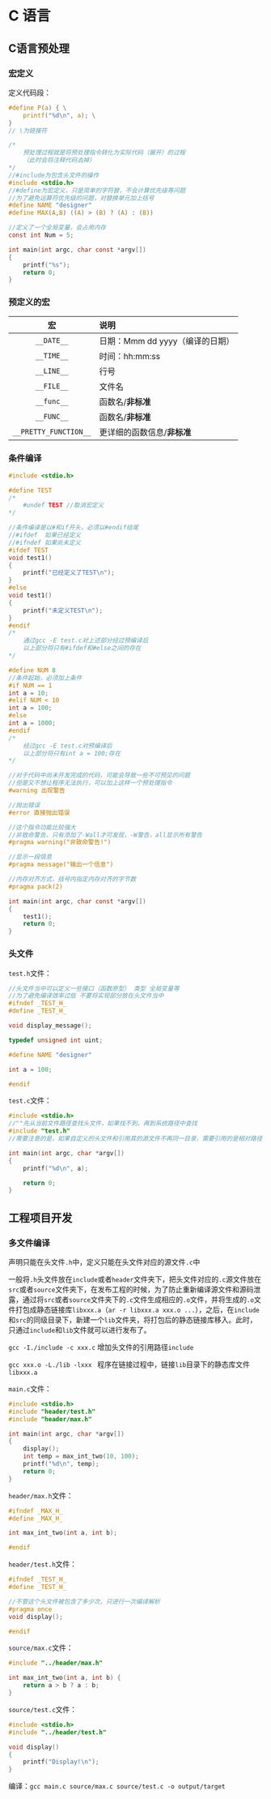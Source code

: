 # C 语言

## C语言预处理

### 宏定义

定义代码段：

```c
#define P(a) { \
	printf("%d\n", a); \
}
// \为链接符
```

```c
/*
	预处理过程就是将预处理指令转化为实际代码（展开）的过程
	（此时会将注释代码去掉）
*/
//#include为包含头文件的操作
#include <stdio.h>
//#define为宏定义，只是简单的字符替，不会计算优先级等问题
//为了避免运算符优先级的问题，对替换单元加上括号
#define NAME "designer"
#define MAX(A,B) ((A) > (B) ? (A) : (B))

//定义了一个全局变量，会占用内存
const int Num = 5;

int main(int argc, char const *argv[])
{
    printf("%s");
    return 0;
}
```

### 预定义的宏

|          宏           | 说明                            |
| :-------------------: | :------------------------------ |
|      `__DATE__`       | 日期：Mmm dd yyyy（编译的日期） |
|      `__TIME__`       | 时间：hh:mm:ss                  |
|      `__LINE__`       | 行号                            |
|      `__FILE__`       | 文件名                          |
|      `__func__`       | 函数名/**非标准**               |
|      `__FUNC__`       | 函数名/**非标准**               |
| `__PRETTY_FUNCTION__` | 更详细的函数信息/**非标准**     |

### 条件编译

```c
#include <stdio.h>

#define TEST
/*  
    #undef TEST //取消宏定义
*/

//条件编译是以#和if开头，必须以#endif结尾
//#ifdef  如果已经定义
//#ifndef 如果尚未定义
#ifdef TEST
void test1()
{
    printf("已经定义了TEST\n");
}
#else
void test1()
{
    printf("未定义TEST\n");
}
#endif
/*
	通过gcc -E test.c对上述部分经过预编译后
	以上部分将只有#ifdef和#else之间的存在
*/

#define NUM 8
//条件起始，必须加上条件
#if NUM == 1
int a = 10;
#elif NUM < 10
int a = 100;
#else
int a = 1000;
#endif
/*
	经过gcc -E test.c对预编译后
	以上部分将只有int a = 100;存在
*/

//对于代码中尚未开发完成的代码，可能会导致一些不可预见的问题
//但是又不想让程序无法执行，可以加上这样一个预处理指令
#warning 出现警告

//抛出错误
#error 直接抛出错误

//这个指令功能比较强大
//非致命警告，只有添加了-Wall才可发现，-W警告，all显示所有警告
#pragma warning("非致命警告!")

//显示一段信息
#pragma message("输出一个信息")

//内存对齐方式，括号内指定内存对齐的字节数
#pragma pack(2)

int main(int argc, char const *argv[])
{
    test1();
    return 0;
}
```

### 头文件

`test.h`文件：

```c
//头文件当中可以定义一些接口（函数原型） 类型 全局变量等
//为了避免编译效率过低 不要将实现部分放在头文件当中
#ifndef _TEST_H_
#define _TEST_H_

void display_message();

typedef unsigned int uint;

#define NAME "designer"

int a = 100;

#endif
```

`test.c`文件：

```c
#include <stdio.h>
//""先从当前文件路径查找头文件，如果找不到，再到系统路径中查找
#include "test.h"
//需要注意的是，如果自定义的头文件和引用其的源文件不再同一目录，需要引用的是相对路径

int main(int argc, char *argv[])
{
    printf("%d\n", a);

    return 0;
}
```

## 工程项目开发

### 多文件编译

声明只能在头文件`.h`中，定义只能在头文件对应的源文件`.c`中

一般将`.h`头文件放在`include`或者`header`文件夹下，把头文件对应的`.c`源文件放在`src`或者`source`文件夹下，在发布工程的时候，为了防止重新编译源文件和源码泄露，通过将`src`或者`source`文件夹下的`.c`文件生成相应的`.o`文件，并将生成的`.o`文件打包成静态链接库`libxxx.a`（`ar -r libxxx.a xxx.o ...`），之后，在`include`和`src`的同级目录下，新建一个`lib`文件夹，将打包后的静态链接库移入。此时，只通过`include`和`lib`文件就可以进行发布了。

`gcc -I./include -c xxx.c` 增加头文件的引用路径`include`

`gcc xxx.o -L./lib -lxxx ` 程序在链接过程中，链接`lib`目录下的静态库文件`libxxx.a`

`main.c`文件：

```c
#include <stdio.h>
#include "header/test.h"
#include "header/max.h"

int main(int argc, char *argv[])
{
    display();
    int temp = max_int_two(10, 100);
    printf("%d\n", temp);
    return 0;
}
```

`header/max.h`文件：

```c
#ifndef _MAX_H_
#define _MAX_H_

int max_int_two(int a, int b);

#endif
```

`header/test.h`文件：

```c
#ifndef _TEST_H_
#define _TEST_H_

//不管这个头文件被包含了多少次，只进行一次编译解析
#pragma once
void display();

#endif
```

`source/max.c`文件：

```c
#include "../header/max.h"

int max_int_two(int a, int b) {
    return a > b ? a : b;
}
```

`source/test.c`文件：

```c
#include <stdio.h>
#include "../header/test.h"

void display()
{
    printf("Display!\n");
}
```

编译：`gcc main.c source/max.c source/test.c -o output/target`


